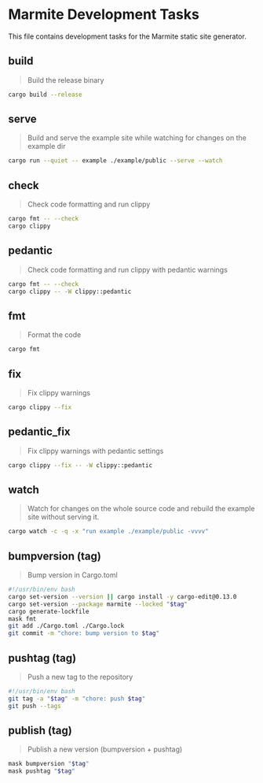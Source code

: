 # Marmite Development Tasks

This file contains development tasks for the Marmite static site generator.

## build

> Build the release binary

~~~bash
cargo build --release
~~~

## serve

> Build and serve the example site while watching for changes on the example dir

~~~bash
cargo run --quiet -- example ./example/public --serve --watch
~~~

## check

> Check code formatting and run clippy

~~~bash
cargo fmt -- --check
cargo clippy
~~~

## pedantic

> Check code formatting and run clippy with pedantic warnings

~~~bash
cargo fmt -- --check
cargo clippy -- -W clippy::pedantic
~~~

## fmt

> Format the code

~~~bash
cargo fmt
~~~

## fix

> Fix clippy warnings

~~~bash
cargo clippy --fix
~~~

## pedantic_fix

> Fix clippy warnings with pedantic settings

~~~bash
cargo clippy --fix -- -W clippy::pedantic
~~~

## watch

> Watch for changes on the whole source code  and rebuild the example site without serving it.

~~~bash
cargo watch -c -q -x "run example ./example/public -vvvv"
~~~

## bumpversion (tag)

> Bump version in Cargo.toml

~~~bash
#!/usr/bin/env bash
cargo set-version --version || cargo install -y cargo-edit@0.13.0
cargo set-version --package marmite --locked "$tag"
cargo generate-lockfile
mask fmt
git add ./Cargo.toml ./Cargo.lock
git commit -m "chore: bump version to $tag"
~~~

## pushtag (tag)

> Push a new tag to the repository

~~~bash
#!/usr/bin/env bash
git tag -a "$tag" -m "chore: push $tag"
git push --tags
~~~

## publish (tag)

> Publish a new version (bumpversion + pushtag)

~~~bash
mask bumpversion "$tag"
mask pushtag "$tag"
~~~
